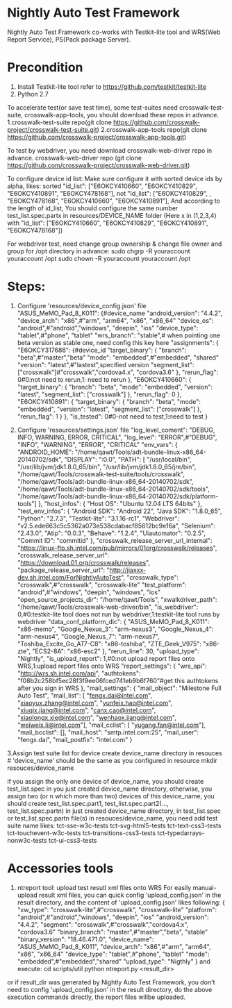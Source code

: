 Nightly Auto Test Framework
==============================
Nightly Auto Test Framework co-works with Testkit-lite tool and WRS(Web Report Service), PS(Pack package Server).


Precondition
==============================
1. Install Testkit-lite tool refer to https://github.com/testkit/testkit-lite
2. Python 2.7

To accelerate test(or save test time), some test-suites need crosswalk-test-suite, crosswalk-app-tools, you should download these repos in advance.
1.crosswalk-test-suite repo(git clone https://github.com/crosswalk-project/crosswalk-test-suite.git)
2.crosswalk-app-tools repo(git clone https://github.com/crosswalk-project/crosswalk-app-tools.git)

To test by webdriver, you need download crosswalk-web-driver repo in advance.
crosswalk-web-driver repo (git clone https://github.com/crosswalk-project/crosswalk-web-driver.git)

To configure device id list:
  Make sure configure it with sorted device ids by alpha, likes:
    sorted "id_list": ["E6OKCY410660", "E6OKCY410829", "E6OKCY410891", "E6OKCY478168"],
    not "id_list": ["E6OKCY410829", , "E6OKCY478168", "E6OKCY410660", "E6OKCY410891"],
  And according to the length of id_list, You should configure the same number test_list.spec.partx in resources/DEVICE_NAME folder (Here x in (1,2,3,4) with "id_list": ["E6OKCY410660", "E6OKCY410829", "E6OKCY410891", "E6OKCY478168"])

For webdriver test, need change group ownership & change file owner and group for /opt directory in advance:
sudo chgrp -R youraccount youraccount /opt
sudo chown -R youraccount youraccount /opt


Steps:
==============================
1. Configure 'resources/device_config.json' file
  "ASUS_MeMO_Pad_8_K011": {#device_name
    "android_version": "4.4.2",
    "device_arch": "x86",#"arm", "arm64", "x86", "x86_64"
    "device_os": "android",#"android","windows", "deepin", "ios"
    "device_type": "tablet",#"phone", "tablet"
    "wrs_branch": "stable",# when pointing one beta version as stable one, need config this key here
    "assignments": {
      "E6OKCY317686": {#device_id
        "target_binary": {
          "branch": "beta",#"master","beta"
          "mode": "embedded",#"embedded", "shared"
          "version": "latest",#"lastest",specified version
          "segment_list": ["crosswalk"]#"crosswalk","cordova4.x", "cordova3.6"
        },
        "rerun_flag": 0#0:not need to rerun,1: need to rerun
      },
      "E6OKCY410660": {
        "target_binary": {
          "branch": "beta",
          "mode": "embedded",
          "version": "latest",
          "segment_list": ["crosswalk"]
        },
        "rerun_flag": 0
      },
      "E6OKCY410891": {
        "target_binary": {
          "branch": "beta",
          "mode": "embedded",
          "version": "latest",
          "segment_list": ["crosswalk"]
        },
        "rerun_flag": 1
      }
    },
    "is_tested": 0#0-not need to test,1:need to test
  }

2. Configure 'resources/settings.json' file
  "log_level_coment": "DEBUG, INFO, WARNING, ERROR, CRITICAL",
  "log_level": "ERROR",#"DEBUG", "INFO", "WARNING", "ERROR", "CRITICAL"
  "env_vars": {
    "ANDROID_HOME": "/home/qawt/Tools/adt-bundle-linux-x86_64-20140702/sdk",
    "DISPLAY": ":0.0",
    "PATH": [
      "/usr/local/bin",
      "/usr/lib/jvm/jdk1.8.0_65/bin",
      "/usr/lib/jvm/jdk1.8.0_65/jre/bin",
      "/home/qawt/Tools/crosswalk-test-suite/tools/crosswalk",
      "/home/qawt/Tools/adt-bundle-linux-x86_64-20140702/sdk",
      "/home/qawt/Tools/adt-bundle-linux-x86_64-20140702/sdk/tools",
      "/home/qawt/Tools/adt-bundle-linux-x86_64-20140702/sdk/platform-tools"]
  },
  "host_infos": {
    "Host OS": "Ubuntu 12.04 LTS 64bits"
  },
  "test_env_infos": {
    "Android SDK": "Android 22",
    "Java SDK": "1.8.0_65",
    "Python": "2.7.3",
    "Testkit-lite": "3.1.16-rc1",
    "Webdriver": "v2.5.ede663c5c5362a073e538cdabacf85612bc9e16a",
    "Selenium": "2.43.0",
    "Atip": "0.0.3",
    "Behave": "1.2.4",
    "Uiautomator": "0.2.5",
    "Commit ID": "commitid"
  },
  "crosswalk_release_server_url_internal": "https://linux-ftp.sh.intel.com/pub/mirrors/01org/crosswalk/releases",
  "crosswalk_release_server_url": "https://download.01.org/crosswalk/releases",
  "package_release_server_url": "http://jiaxxx-dev.sh.intel.com/ForNightlyAutoTest",
  "crosswalk_type": "crosswalk",#"crosswalk", "crosswalk-lite"
  "test_platform": "android",#"windows", "deepin", "windows", "ios"
  "open_source_projects_dir": "/home/qawt/Tools",
  "xwalkdriver_path": "/home/qawt/Tools/crosswalk-web-driver/bin",
  "is_webdriver": 0,#0:testkit-lite tool does not run by webdriver,1:testkit-lite tool runs by webdriver
  "data_conf_platform_dic": {
    "ASUS_MeMO_Pad_8_K011": "x86-memo",
    "Google_Nexus_3": "arm-nexus3",
    "Google_Nexus_4": "arm-nexus4",
    "Google_Nexus_7": "arm-nexus7",
    "Toshiba_Excite_Go_AT7-C8": "x86-toshiba",
    "ZTE_Geek_V975": "x86-zte",
    "ECS2-8A": "x86-esc2"
  },
  "rerun_line": 30,
  "upload_type": "Nightly",
  "is_upload_report": 1,#0:not upload report files onto WRS,1:upload report files onto WRS
  "report_settings": {
    "wrs_api": "http://wrs.sh.intel.com/api",
    "authtokens": "f08b2c258bf5ec28f3f9ee06fced741eb9b6f760"#get this authtokens after you sign in WRS
  },
  "mail_settings": {
    "mail_object": "Milestone Full Auto Test",
    "mail_list": [
      "fengx.dai@intel.com",
      "xiaoyux.zhang@intel.com",
      "yunfeix.hao@intel.com",
      "xiuqix.jiang@intel.com",
      "canx.cao@intel.com",
      "xiaolongx.xie@intel.com",
      "wenhaox.jiang@intel.com",
      "weiweix.li@intel.com"],
    "mail_cclist": [
      "yugang.fan@intel.com"],
    "mail_bcclist": [],
    "mail_host": "smtp.intel.com:25",
    "mail_user": "fengx.dai",
    "mail_postfix": "intel.com"
  }

3.Assign test suite list for device
  create device_name directory in resouces # 'device_name' should be the same as you configured in resource
    mkdir resouces/device_name

  if you assign the only one device of device_name, you should create test_list.spec in you just created device_name directory,
  otherwise, you assign two (or n which more than two) devices of this device_name, you should create test_list.spec.part1, test_list.spec.part2(..., test_list.spec.partn) in just created device_name directory,
  in test_list.spec or test_list.spec.partn file(s) in resouces/device_name, you need add test suite name likes:
    tct-sse-w3c-tests
    tct-svg-html5-tests
    tct-text-css3-tests
    tct-touchevent-w3c-tests
    tct-transitions-css3-tests
    tct-typedarrays-nonw3c-tests
    tct-ui-css3-tests


Accessories tools
==============================
1. ntreport tool: upload test resutl xml files onto WRS
  For easily manual-upload result xml files, you can quick config 'upload_config.json' in the result directory, and the content of 'upload_config.json' likes following:
  {
      "xw_type": "crosswalk-lite",#"crosswalk", "crosswalk-lite"
      "platform": "android",#"android","windows", "deepin", "ios"
      "android_version": "4.4.2",
      "segment": "crosswalk",#"crosswalk","cordova4.x", "cordova3.6"
      "binary_branch": "master",#"master","beta", "stable"
      "binary_version": "18.46.471.0",
      "device_name": "ASUS_MeMO_Pad_8_K011",
      "device_arch": "x86",#"arm", "arm64", "x86", "x86_64"
      "device_type": "tablet",#"phone", "tablet"
      "mode": "embedded",#"embedded","shared"
      "upload_type": "Nigthly"
  }
  and execute:
    cd scripts/util
    python ntreport.py <result_dir>

  or if result_dir was generated by Nightly Auto Test Framework, you don't need to config 'upload_config.json' in the result directory, do the above execution commands directly, the report files willbe uploaded.
